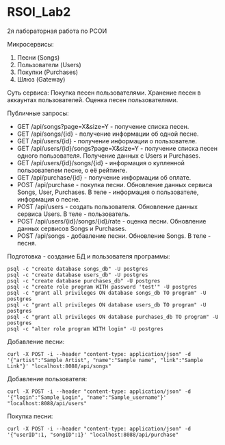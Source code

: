 # RSOI_Lab2
2я лабораторная работа по РСОИ

Микросервисы:
1. Песни (Songs)
2. Пользователи (Users)
3. Покупки (Purchases)
4. Шлюз (Gateway)

Суть сервиса: Покупка песен пользователями. Хранение песен в аккаунтах пользователей. Оценка песен пользователями.
 

Публичные запросы:
* GET /api/songs?page=X&size=Y - получение списка песен.
* GET /api/songs/{id} - получение информации об одной песне.
* GET /api/users/{id} - получение информации о пользователе.
* GET /api/users/{id}/songs?page=X&size=Y - получение списка песен одного пользователя. Получение данных с Users и Purchases.
* GET /api/users/{id}/songs/{id} - информация о купленной пользователем песне, о её рейтинге.
* GET /api/purchase/{id} - получение информации об оплате. 
* POST /api/purchase - покупка песни. Обновление данных сервиса Songs, User, Purchases. В теле - информация о пользователе, информация о песне.
* POST /api/users - создать пользователя. Обновление данных сервиса Users. В теле - пользователь.
* POST /api/users/{id}/songs/{id}/rate - оценка песни. Обновление данных сервисов Songs и Purchases.
* POST /api/songs - добавление песни. Обновление Songs. В теле - песня.



Подготовка - создание БД и пользователя программы:

```
psql -c "create database songs_db" -U postgres
psql -c "create database users_db" -U postgres
psql -c "create database purchases_db" -U postgres
psql -c "create role program WITH password 'test'" -U postgres
psql -c "grant all privileges ON database songs_db TO program" -U postgres
psql -c "grant all privileges ON database users_db TO program" -U postgres
psql -c "grant all privileges ON database purchases_db TO program" -U postgres
psql -c "alter role program WITH login" -U postgres
```

Добавление песни:

```curl -X POST -i --header "content-type: application/json" -d '{"artist":"Sample Artist", "name":"Sample name", "link":"Sample Link"}' "localhost:8088/api/songs"```


Добавление пользователя:

```curl -X POST -i --header "content-type: application/json" -d '{"login":"Sample_Login", "name":"Sample_username"}' "localhost:8088/api/users"```


Покупка песни:

```curl -X POST -i --header "content-type: application/json" -d '{"userID":1, "songID":1}' "localhost:8088/api/purchase"```

